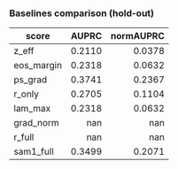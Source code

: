 ### Baselines comparison (hold-out)

| score | AUPRC | normAUPRC |
|---|---:|---:|
| z_eff | 0.2110 | 0.0378 |
| eos_margin | 0.2318 | 0.0632 |
| ps_grad | 0.3741 | 0.2367 |
| r_only | 0.2705 | 0.1104 |
| lam_max | 0.2318 | 0.0632 |
| grad_norm | nan | nan |
| r_full | nan | nan |
| sam1_full | 0.3499 | 0.2071 |